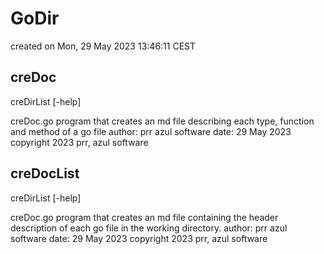 # GoDir

created on Mon, 29 May 2023 13:46:11 CEST

## creDoc

creDirList [-help]

creDoc.go
program that creates an md file describing each type, function and method of a go file
author: prr azul software
date: 29 May 2023
copyright 2023 prr, azul software


## creDocList

creDirList [-help]

creDoc.go
program that creates an md file containing the header description of each go file in the working directory.
author: prr azul software
date: 29 May 2023
copyright 2023 prr, azul software


